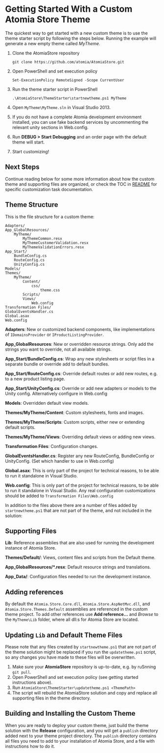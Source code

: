 Getting Started With a Custom Atomia Store Theme
================================================

The quickest way to get started with a new custom theme is to use the theme starter script by following the steps below. Running the example will generate a new empty theme called *MyTheme*.

1. Clone the AtomiaStore repository 

    `git clone https://github.com/atomia/AtomiaStore.git`

2. Open PowerShell and set execution policy 

    `Set-ExecutionPolicy RemoteSigned -Scope CurrentUser`

3. Run the theme starter script in PowerShell

    `.\AtomiaStore\ThemeStarter\startnewtheme.ps1 MyTheme`

4. Open `MyTheme\MyTheme.sln` in Visual Studio 2013.

5. If you do not have a complete Atomia development environment installed, you can use fake backend services by uncommenting the relevant unity sections in Web.config.

6. Run **DEBUG > Start Debugging** and an order page with the default theme will start.

7. Start customizing!


Next Steps
----------

Continue reading below for some more information about how the custom theme and supporting files are organized, or check the TOC in [README](../README.md) for specific customization task documentation.



Theme Structure
---------------

This is the file structure for a custom theme:

    Adapters/
    App_GlobalResources/
        MyTheme/
            MyThemeCommon.resx
            MyThemeCustomerValidation.resx
            MyThemeValidationErrors.resx
    App_Start/
        BundleConfig.cs
        RouteConfig.cs
        UnityConfig.cs
    Models/
    Themes/
        MyTheme/
            Content/
                css/
                    theme.css
            Scripts/
            Views/
                Web.config
    Transformation Files/
    GlobalEventsHandler.cs
    Global.asax
    Web.config


**Adapters**: New or customized backend components, like implementations of `IDomainsProvider` or `IProductListingProvider`.

**App_GlobalResources**: New or overridden resource strings. Only add the strings you want to override, not all available strings.

**App_Start/BundleConfig.cs**: Wrap any new stylesheets or script files in a separate bundle or override add to default bundles.

**App_Start/RouteConfig.cs**: Override default routes or add new routes, e.g. to a new product listing page.

**App_Start/UnityConfig.cs**: Override or add new adapters or models to the Unity config. Alternatively configure in Web.config

**Models**: Overridden default view models.

**Themes/MyTheme/Content**: Custom stylesheets, fonts and images.

**Themes/MyTheme/Scripts**: Custom scripts, either new or extending default scripts.

**Themes/MyTheme/Views**: Overriding default views or adding new views.

**Transformation Files**: Configuration changes.

**GlobalEventsHandler.cs**: Register any new RouteConfig, BundleConfig or UnityConfig. (Set which handler to use in Web.config)

**Global.asax**: This is only part of the project for technical reasons, to be able to run it standalone in Visual Studio.

**Web.config**: This is only part of the project for technical reasons, to be able to run it standalone in Visual Studio. Any real configuration customizations should be added to `Transformation Files\Web.config`

In addition to the files above there are a number of files added by `startnewtheme.ps1` that are not part of the theme, and not included in the solution:


Supporting Files
----------------

**Lib**: Reference assemblies that are also used for running the development instance of Atomia Store.

**Themes/Default/**: Views, content files and scripts from the Default theme.

**App_GlobalResources/*.resx**: Default resource strings and translations.

**App_Data/**: Configuration files needed to run the development instance.


Adding references
-----------------

By default the `Atomia.Store.Core.dll`, `Atomia.Store.AspNetMvc.dll`, and `Atomia.Store.Themes.Default` assemblies are referenced in the custom theme project. To add other references use **Add reference...** and *Browse* to the `MyTheme\Lib` folder, where all dll:s for Atomia Store are located.



Updating `Lib` and Default Theme Files
------------------------------------

Please note that any files created by `startnewtheme.ps1` that are not part of the theme solution might be replaced if you run the `updatetheme.ps1` script, so any changes you have made to these files will be overwritten.

1. Make sure your **AtomiaStore** repository is up-to-date, e.g. by ruSnning `git pull`.
2. Open PowerShell and set execution policy (see getting started instructions above).
2. Run `AtomiaStore\ThemeStarter\updatetheme.ps1 <ThemePath>`
3. The script will rebuild the AtomiaStore solution and copy and replace all supporting files in the theme directory.



Building and Installing the Custom Theme
----------------------------------------

When you are ready to deploy your custom theme, just build the theme solution with the **Release** configuration, and you will get a `publish` directory added next to your theme project directory. The `publish` directory contains all files you need to add to your installation of Atomia Store, and a file with instructions how to do it.



